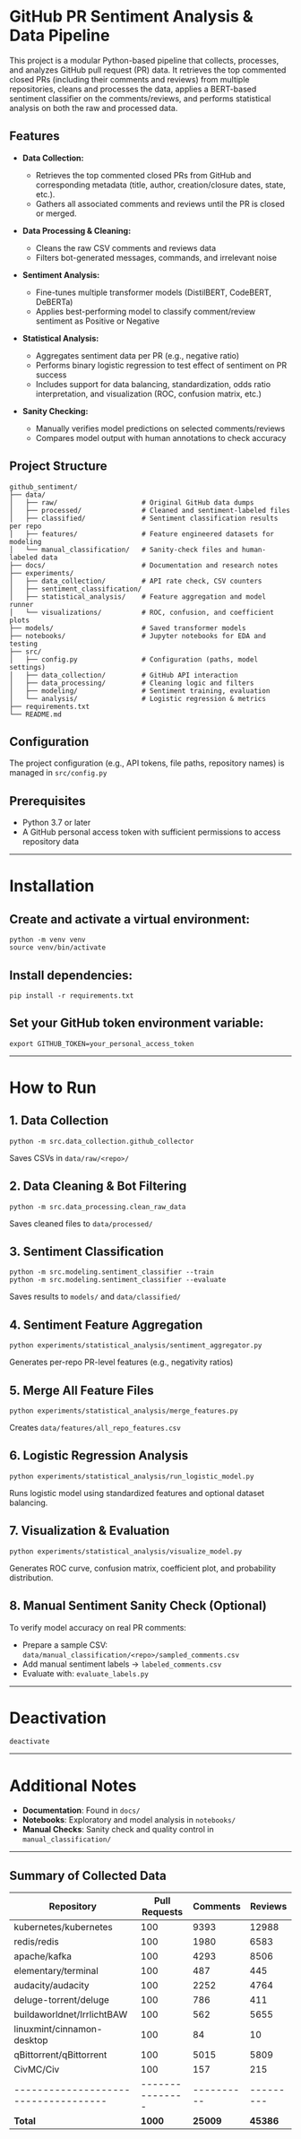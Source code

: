 # GitHub PR Sentiment Analysis & Data Pipeline

This project is a modular Python-based pipeline that collects, processes, and analyzes GitHub pull request (PR) data. It retrieves the top commented closed PRs (including their comments and reviews) from multiple repositories, cleans and processes the data, applies a BERT-based sentiment classifier on the comments/reviews, and performs statistical analysis on both the raw and processed data.

## Features

- **Data Collection:**  
  - Retrieves the top commented closed PRs from GitHub and corresponding metadata (title, author, creation/closure dates, state, etc.).
  - Gathers all associated comments and reviews until the PR is closed or merged.

- **Data Processing & Cleaning:**  
  - Cleans the raw CSV comments and reviews data
  - Filters bot-generated messages, commands, and irrelevant noise

- **Sentiment Analysis:**  
  - Fine-tunes multiple transformer models (DistilBERT, CodeBERT, DeBERTa)
  - Applies best-performing model to classify comment/review sentiment as Positive or Negative

- **Statistical Analysis:**  
  - Aggregates sentiment data per PR (e.g., negative ratio)
  - Performs binary logistic regression to test effect of sentiment on PR success
  - Includes support for data balancing, standardization, odds ratio interpretation, and visualization (ROC, confusion matrix, etc.)

- **Sanity Checking:**  
  - Manually verifies model predictions on selected comments/reviews
  - Compares model output with human annotations to check accuracy

## Project Structure
```
github_sentiment/
├── data/
│   ├── raw/                     # Original GitHub data dumps
│   ├── processed/               # Cleaned and sentiment-labeled files
│   ├── classified/              # Sentiment classification results per repo
│   ├── features/                # Feature engineered datasets for modeling
│   └── manual_classification/   # Sanity-check files and human-labeled data
├── docs/                        # Documentation and research notes
├── experiments/                
│   ├── data_collection/         # API rate check, CSV counters
│   ├── sentiment_classification/
│   ├── statistical_analysis/    # Feature aggregation and model runner
│   └── visualizations/          # ROC, confusion, and coefficient plots
├── models/                      # Saved transformer models
├── notebooks/                   # Jupyter notebooks for EDA and testing
├── src/
│   ├── config.py                # Configuration (paths, model settings)
│   ├── data_collection/         # GitHub API interaction
│   ├── data_processing/         # Cleaning logic and filters
│   ├── modeling/                # Sentiment training, evaluation
│   └── analysis/                # Logistic regression & metrics
├── requirements.txt
└── README.md
```

## Configuration
The project configuration (e.g., API tokens, file paths, repository names) is managed in `src/config.py`

## Prerequisites
- Python 3.7 or later
- A GitHub personal access token with sufficient permissions to access repository data

---
# Installation

## Create and activate a virtual environment:
```
python -m venv venv
source venv/bin/activate
```

## Install dependencies:
```
pip install -r requirements.txt
```

## Set your GitHub token environment variable:
```
export GITHUB_TOKEN=your_personal_access_token
```

---
# How to Run

## 1. Data Collection
```
python -m src.data_collection.github_collector
```
Saves CSVs in `data/raw/<repo>/`

## 2. Data Cleaning & Bot Filtering
```
python -m src.data_processing.clean_raw_data
```
Saves cleaned files to `data/processed/`

## 3. Sentiment Classification
```
python -m src.modeling.sentiment_classifier --train
python -m src.modeling.sentiment_classifier --evaluate
```
Saves results to `models/` and `data/classified/`

## 4. Sentiment Feature Aggregation
```
python experiments/statistical_analysis/sentiment_aggregator.py
```
Generates per-repo PR-level features (e.g., negativity ratios)

## 5. Merge All Feature Files
```
python experiments/statistical_analysis/merge_features.py
```
Creates `data/features/all_repo_features.csv`

## 6. Logistic Regression Analysis
```
python experiments/statistical_analysis/run_logistic_model.py
```
Runs logistic model using standardized features and optional dataset balancing.

## 7. Visualization & Evaluation
```
python experiments/statistical_analysis/visualize_model.py
```
Generates ROC curve, confusion matrix, coefficient plot, and probability distribution.

## 8. Manual Sentiment Sanity Check (Optional)
To verify model accuracy on real PR comments:
- Prepare a sample CSV: `data/manual_classification/<repo>/sampled_comments.csv`
- Add manual sentiment labels → `labeled_comments.csv`
- Evaluate with: `evaluate_labels.py`

---
# Deactivation
```
deactivate
```

---
# Additional Notes
- **Documentation**: Found in `docs/`
- **Notebooks**: Exploratory and model analysis in `notebooks/`
- **Manual Checks**: Sanity check and quality control in `manual_classification/`

---
## Summary of Collected Data

| Repository                         | Pull Requests | Comments | Reviews |
|------------------------------------|---------------|----------|---------|
| kubernetes/kubernetes              | 100           | 9393     | 12988   |
| redis/redis                        | 100           | 1980     | 6583    |
| apache/kafka                       | 100           | 4293     | 8506    |
| elementary/terminal                | 100           | 487      | 445     |
| audacity/audacity                  | 100           | 2252     | 4764    |
| deluge-torrent/deluge              | 100           | 786      | 411     |
| buildaworldnet/IrrlichtBAW         | 100           | 562      | 5655    |
| linuxmint/cinnamon-desktop         | 100           | 84       | 10      |
| qBittorrent/qBittorrent            | 100           | 5015     | 5809    |
| CivMC/Civ                          | 100           | 157      | 215     |
|------------------------------------|---------------|----------|---------|  
| **Total**                          | **1000**      | **25009**| **45386**|

